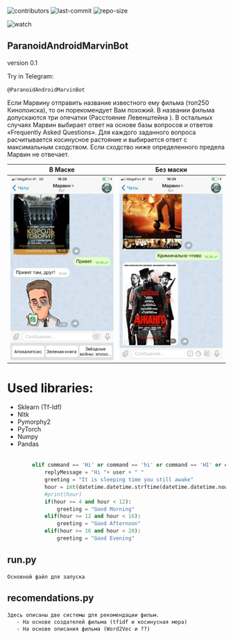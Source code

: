 ![contributors](https://img.shields.io/github/contributors/tesemnikov-av/pelevin-recomendation-bot) ![last-commit](https://img.shields.io/github/last-commit/tesemnikov-av/Pelevin-recomendation-bot) ![repo-size](https://img.shields.io/github/repo-size/tesemnikov-av/Pelevin-recomendation-bot)

![watch](https://img.shields.io/github/watchers/tesemnikov-av/Pelevin-recomendation-bot?style=social) 


ParanoidAndroidMarvinBot
------------
version 0.1

Try in Telegram:

    @ParanoidAndroidMarvinBot

[comment]: ![Marvin](https://github.com/tesemnikov-av/files-rep/blob/master/marvin_logo.png)

Если Марвину отправить название известного ему фильма (топ250 Кинопоиска), то он порекомендует Вам похожий.
В названии фильма допускаются три опечатки (Расстояние Левенштейна ).
В остальных случаях Марвин выбирает ответ на основе базы вопросов и ответов «Frequently Asked Questions».
Для каждого заданного вопроса расчитывается косинусное растояние и выбирается ответ с максимальным сходством.
Если сходство ниже определенного предела Марвин не отвечает.

В Маске            |  Без маски
:-------------------------:|:-------------------------:
![Yes](https://github.com/tesemnikov-av/files-rep/blob/master/marvin1.jpg)  |  ![No](https://github.com/tesemnikov-av/files-rep/blob/master/marvin2.jpg)






# Used libraries:

 - Sklearn (Tf-Idf)
 - Nltk
 - Pymorphy2
 - PyTorch
 - Numpy
 - Pandas
 
```python

        elif command == 'Hi' or command == 'hi' or command == 'HI' or command == 'hI':     #Hi Query
            replyMessage = "Hi "+ user + " "
            greeting = "It is sleeping time you still awake"
            hour = int(datetime.datetime.strftime(datetime.datetime.now(), '%H'))
            #print(hour)
            if(hour >= 4 and hour < 12):
                greeting = "Good Morning"
            elif(hour >= 12 and hour < 16):
                greeting = "Good Afternoon"
            elif(hour >= 16 and hour < 20):
                greeting = "Good Evening"
```
 
 run.py
 ------
 
    Основной файл для запуска
    
 recomendations.py 
 -----------------
 
    Здесь описаны две системы для рекомендации фильм. 
       - На основе создателей фильма (tfidf и косинусная мера)
       - На основе описания фильма (Word2Vec и ??)

